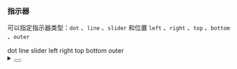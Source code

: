 ### 指示器

可以指定指示器类型：`dot` 、`line` 、`slider` 和位置 `left` 、`right` 、`top` 、`bottom` 、`outer`

<div class="cell-demo vp-raw">
  <yc-space
    direction="vertical"
    size="large">
    <yc-radio-group
      type="button"
      @change="updateType"
      style="{ marginBottom: '10px' }"
      :modelValue="indicatorType">
      <yc-radio value="dot">dot</yc-radio>
      <yc-radio value="line">line</yc-radio>
      <yc-radio value="slider">slider</yc-radio>
    </yc-radio-group>
    <yc-radio-group
      type="button"
      @change="updatePosition"
      :style="{ marginBottom: '20px' }"
      :modelValue="indicatorPosition">
      <yc-radio value="left">left</yc-radio>
      <yc-radio value="right">right</yc-radio>
      <yc-radio value="top">top</yc-radio>
      <yc-radio value="bottom">bottom</yc-radio>
      <yc-radio value="outer">outer</yc-radio>
    </yc-radio-group>
    <yc-carousel
      :indicator-type="indicatorType"
      :indicator-position="indicatorPosition"
      show-arrow="never"
      :style="{
        width: '600px',
        height: '240px',
      }">
      <yc-carousel-item v-for="image in images">
        <img
          :src="image"
          :style="{
            width: '100%',
          }" />
      </yc-carousel-item>
    </yc-carousel>
  </yc-space>
</div>

<script setup>
import { ref } from 'vue';
const images = ref([
  'https://p1-arco.byteimg.com/tos-cn-i-uwbnlip3yd/cd7a1aaea8e1c5e3d26fe2591e561798.png~tplv-uwbnlip3yd-webp.webp',
  'https://p1-arco.byteimg.com/tos-cn-i-uwbnlip3yd/6480dbc69be1b5de95010289787d64f1.png~tplv-uwbnlip3yd-webp.webp',
  'https://p1-arco.byteimg.com/tos-cn-i-uwbnlip3yd/0265a04fddbd77a19602a15d9d55d797.png~tplv-uwbnlip3yd-webp.webp',
]);
const indicatorType = ref('dot');
const indicatorPosition = ref('bottom');
const updateType = (type) => {
  indicatorType.value = type;
};
const updatePosition = (position) => {
  indicatorPosition.value = position;
};
</script>

<details>
<summary>
 <button class="code-btn"  >
    <icon-code />
 </button>
</summary>

```vue
<template>
  <yc-space
    direction="vertical"
    size="large">
    <yc-radio-group
      type="button"
      @change="updateType"
      style="{ marginBottom: '10px' }"
      :modelValue="indicatorType">
      <yc-radio value="dot">dot</yc-radio>
      <yc-radio value="line">line</yc-radio>
      <yc-radio value="slider">slider</yc-radio>
    </yc-radio-group>
    <yc-radio-group
      type="button"
      @change="updatePosition"
      :style="{ marginBottom: '20px' }"
      :modelValue="indicatorPosition">
      <yc-radio value="left">left</yc-radio>
      <yc-radio value="right">right</yc-radio>
      <yc-radio value="top">top</yc-radio>
      <yc-radio value="bottom">bottom</yc-radio>
      <yc-radio value="outer">outer</yc-radio>
    </yc-radio-group>
    <yc-carousel
      :indicator-type="indicatorType"
      :indicator-position="indicatorPosition"
      show-arrow="never"
      :style="{
        width: '600px',
        height: '240px',
      }">
      <yc-carousel-item v-for="image in images">
        <img
          :src="image"
          :style="{
            width: '100%',
          }" />
      </yc-carousel-item>
    </yc-carousel>
  </yc-space>
</template>

<script setup>
import { ref } from 'vue';
const images = ref([
  'https://p1-arco.byteimg.com/tos-cn-i-uwbnlip3yd/cd7a1aaea8e1c5e3d26fe2591e561798.png~tplv-uwbnlip3yd-webp.webp',
  'https://p1-arco.byteimg.com/tos-cn-i-uwbnlip3yd/6480dbc69be1b5de95010289787d64f1.png~tplv-uwbnlip3yd-webp.webp',
  'https://p1-arco.byteimg.com/tos-cn-i-uwbnlip3yd/0265a04fddbd77a19602a15d9d55d797.png~tplv-uwbnlip3yd-webp.webp',
]);
const indicatorType = ref('dot');
const indicatorPosition = ref('bottom');
const updateType = (type) => {
  indicatorType.value = type;
};
const updatePosition = (position) => {
  indicatorPosition.value = position;
};
</script>
```

</details>

